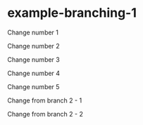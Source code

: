 # example-branching-1

Change number 1

Change number 2

Change number 3

Change number 4

Change number 5

Change from branch 2 - 1

Change from branch 2 - 2